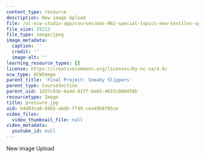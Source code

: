 ```yaml
---
content_type: resource
description: New image Upload
file: /ol-ocw-studio-app/courses/mas-962-special-topics-new-textiles-spring-2010/b4d03ca884b5abdbff49cea49b0705ce_pressure.jpg
file_size: 25112
file_type: image/jpeg
image_metadata:
  caption: ''
  credit: ''
  image-alt: ''
learning_resource_types: []
license: https://creativecommons.org/licenses/by-nc-sa/4.0/
ocw_type: OCWImage
parent_title: 'Final Project: Sneaky Slippers'
parent_type: CourseSection
parent_uid: 1d37c63e-6e4d-91ff-be65-4633c880458b
resourcetype: Image
title: pressure.jpg
uid: b4d03ca8-84b5-abdb-ff49-cea49b0705ce
video_files:
  video_thumbnail_file: null
video_metadata:
  youtube_id: null
---
```

New image Upload